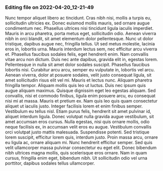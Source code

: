 

### Editing file on 2022-04-20_12-21-49

Nunc tempor aliquet libero ac tincidunt. Cras nibh nisi, mollis a turpis eu, sollicitudin ultricies ex. Donec euismod mollis mauris, sed ornare augue condimentum nec. Phasellus ultrices nisi tincidunt ligula iaculis imperdiet. Mauris in arcu pharetra, porta metus eget, sollicitudin odio. Aenean viverra nibh in orci blandit, sit amet elementum dolor pellentesque. Nunc ut dolor tristique, dapibus augue nec, fringilla tellus.
Ut sed metus molestie, lacinia eros in, lobortis urna. Mauris interdum lectus sem, nec efficitur arcu viverra et. Phasellus faucibus sodales felis, eget hendrerit enim. Nam convallis vitae arcu non dictum. Duis nec ante dapibus, gravida elit in, egestas lorem. Pellentesque in nulla sit amet dolor sodales suscipit. Phasellus faucibus lobortis nisi. Curabitur arcu arcu, semper eu vulputate in, lobortis vel arcu. Aenean viverra, dolor at posuere sodales, velit justo consequat ligula, sit amet sollicitudin risus elit vel mi. Mauris et lectus nunc. Aliquam pharetra fringilla tempor. Aliquam mollis quis leo ut luctus. Duis nec ipsum quis augue aliquam maximus. Quisque dignissim eget leo egestas aliquam. Sed convallis, nisi et commodo finibus, ligula enim posuere arcu, eu consequat nisi mi at massa.
Mauris et pretium ex. Nam quis leo quis quam consectetur aliquet ut iaculis justo. Integer facilisis lorem et enim finibus semper. Vestibulum eu tellus nisl. Etiam purus felis, hendrerit sit amet pulvinar id, aliquet interdum ligula. Donec volutpat nulla gravida augue vestibulum, sit amet accumsan eros cursus. Nulla egestas, nisi quis ornare mollis, odio neque facilisis ex, in accumsan velit eros eu augue. Vestibulum convallis orci volutpat justo mattis malesuada. Suspendisse potenti. Sed tristique lorem suscipit, efficitur lorem quis, interdum justo. Proin massa arcu, ornare eu ligula ac, ornare aliquam mi. Nunc hendrerit efficitur semper. Sed quis velit ullamcorper massa pulvinar consectetur eu eget elit. Donec bibendum nibh ultrices magna mollis, quis scelerisque eros ornare. Nam in quam cursus, fringilla enim eget, bibendum nibh. Ut sollicitudin odio vel urna porttitor, dapibus sodales tellus ullamcorper.


